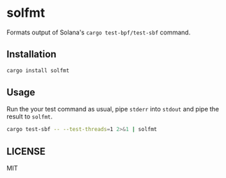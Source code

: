 # solfmt

Formats output of Solana's `cargo test-bpf/test-sbf` command.

## Installation

```sh
cargo install solfmt
```

## Usage

Run the your test command as usual, pipe `stderr` into `stdout` and pipe the result to
`solfmt`.

```sh
cargo test-sbf -- --test-threads=1 2>&1 | solfmt
```

## LICENSE

MIT
